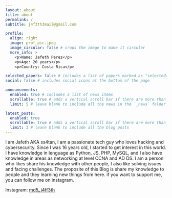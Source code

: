 ```yaml
---
layout: about
title: about
permalink: /
subtitle: j4f3th3mail@gmail.com

profile:
  align: right
  image: prof_pic.jpeg
  image_circular: false # crops the image to make it circular
  more_info: >
    <p>Name: Jafeth Perez</p>
    <p>Age: 20 years</p>
    <p>Country: Costa Rica</p>

selected_papers: false # includes a list of papers marked as "selected={true}"
social: false # includes social icons at the bottom of the page

announcements:
  enabled: true # includes a list of news items
  scrollable: true # adds a vertical scroll bar if there are more than 3 news items
  limit: 5 # leave blank to include all the news in the `_news` folder

latest_posts:
  enabled: true
  scrollable: true # adds a vertical scroll bar if there are more than 3 new posts items
  limit: 3 # leave blank to include all the blog posts
---
```


I am Jafeth AKA ss4tan, I am a passionate tech guy who loves hacking and cybersecurity. Since I was 16 years old, I started to get interest in this world. I have knowledge in lenguage as Python, JS, PHP, MySQL, and I also have knowledge in areas as networking at level CCNA and AD DS. I am a person who likes share his knowledge with other people, I also like solving issues and facing challenges. The proposite of this Blog is share my knowledge to people and they learning new things from here. if you want to support me, you can follow me on instagram.








Instagram: [md5_j4ff3th](http://instagram.com/md5_j4ff3th)
